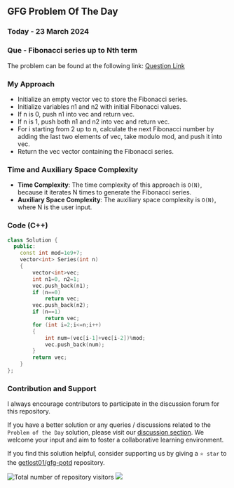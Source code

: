 ## GFG Problem Of The Day

### Today - 23 March 2024
### Que - Fibonacci series up to Nth term
The problem can be found at the following link: [Question Link](https://www.geeksforgeeks.org/problems/fibonacci-series-up-to-nth-term/1)

### My Approach
- Initialize an empty vector vec to store the Fibonacci series.
- Initialize variables n1 and n2 with initial Fibonacci values.
- If n is 0, push n1 into vec and return vec.
- If n is 1, push both n1 and n2 into vec and return vec.
- For i starting from 2 up to n, calculate the next Fibonacci number by adding the last two elements of vec, take modulo mod, and push it into vec.
- Return the vec vector containing the Fibonacci series.

### Time and Auxiliary Space Complexity

- **Time Complexity**: The time complexity of this approach is `O(N)`, because it iterates N times to generate the Fibonacci series.
- **Auxiliary Space Complexity**: The auxiliary space complexity is `O(N)`, where N is the user input.

### Code (C++)
```cpp
class Solution {
  public:
    const int mod=1e9+7;
    vector<int> Series(int n)
    {
        vector<int>vec;
        int n1=0, n2=1;
        vec.push_back(n1);
        if (n==0)
            return vec;
        vec.push_back(n2);
        if (n==1)
            return vec;
        for (int i=2;i<=n;i++)
        {
            int num=(vec[i-1]+vec[i-2])%mod;
            vec.push_back(num);
        }
        return vec;
    }
};
```

### Contribution and Support

I always encourage contributors to participate in the discussion forum for this repository.

If you have a better solution or any queries / discussions related to the `Problem of the Day` solution, please visit our [discussion section](https://github.com/getlost01/gfg-potd/discussions). We welcome your input and aim to foster a collaborative learning environment.

If you find this solution helpful, consider supporting us by giving a `⭐ star` to the [getlost01/gfg-potd](https://github.com/getlost01/gfg-potd) repository.

![Total number of repository visitors](https://komarev.com/ghpvc/?username=gl01potdgfg&color=blue&&label=Visitors)
![](https://hit.yhype.me/github/profile?user_id=79409258)

